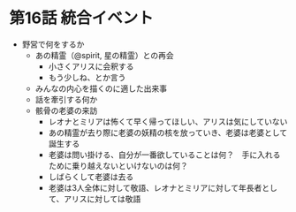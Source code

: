 # 第16話 統合イベント
- 野営で何をするか
  - あの精霊（@spirit, 星の精霊）との再会
    - 小さくアリスに会釈する
    - もう少しね、とか言う
  - みんなの内心を描くのに適した出来事
  - 話を牽引する何か
  - 骸骨の老婆の来訪
    - レオナとミリアは怖くて早く帰ってほしい、アリスは気にしていない
    - あの精霊が去り際に老婆の妖精の核を放っていき、老婆は老婆として誕生する
    - 老婆は問い掛ける、自分が一番欲していることは何？　手に入れるために乗り越えないといけないのは何？
    - しばらくして老婆は去る
    - 老婆は3人全体に対して敬語、レオナとミリアに対して年長者として、アリスに対しては敬語
